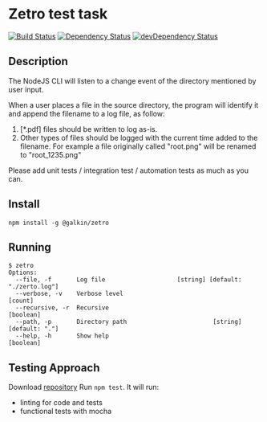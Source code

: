 # Zetro test task
[![Build Status](https://travis-ci.org/galkin/zerto-test-task.svg?branch=master)](https://travis-ci.org/galkin/zerto-test-task)
[![Dependency Status](https://david-dm.org/galkin/zerto-test-task.svg)](https://david-dm.org/galkin/zerto-test-task)
[![devDependency Status](https://david-dm.org/galkin/zerto-test-task/dev-status.svg)](https://david-dm.org/galkin/zerto-test-task#info=devDependencies)
## Description

The NodeJS CLI will listen to a change event of the directory mentioned by user input.

When a user places a file in the source directory, the program will identify it and append the filename to a log file, as follow:
1. [*.pdf] files should be written to log as-is.
2. Other types of files should be logged with the current time added to the filename. For example a file originally called "root.png" will be renamed to "root_1235.png"

Please add unit tests / integration test / automation tests as much as you can.

## Install

`npm install -g @galkin/zetro`

## Running

```
$ zetro
Options:
  --file, -f       Log file                    [string] [default: "./zerto.log"]
  --verbose, -v    Verbose level                                         [count]
  --recursive, -r  Recursive                                           [boolean]
  --path, -p       Directory path                        [string] [default: "."]
  --help, -h       Show help                                           [boolean]
```

## Testing Approach

Download [repository](https://github.com/galkin/zerto-test-task)
Run `npm test`. It will run:
- linting for code and tests
- functional tests with mocha
